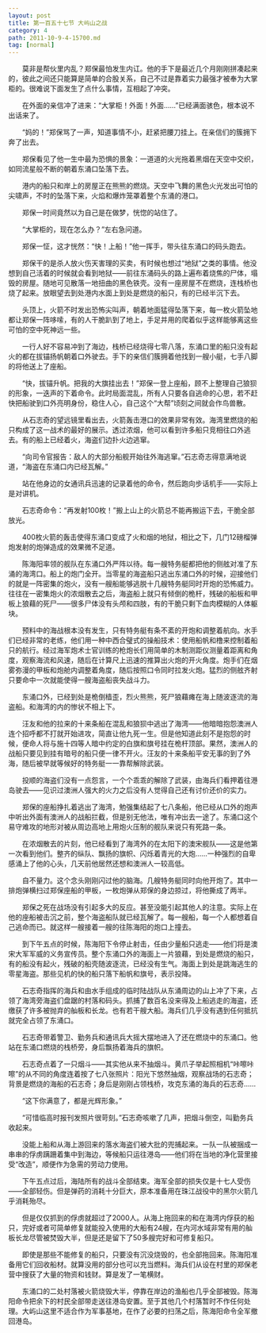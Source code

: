 ```yaml
---
layout: post
title: 第一百五十七节 大屿山之战
category: 4
path: 2011-10-9-4-15700.md
tag: [normal]
---
```


　　莫非是帮伙里内乱？郑保最怕发生内讧。他的手下是最近几个月刚刚拼凑起来的，彼此之间还只能算是简单的合股关系，自己不过是靠着实力最强才被奉为大掌柜的。很难说下面发生了点什么事情，互相起了冲突。

　　在外面的亲信冲了进来：“大掌柜！外面！外面……”已经满面骇色，根本说不出话来了。

　　“妈的！”郑保骂了一声，知道事情不小，赶紧把腰刀挂上。在亲信们的簇拥下奔了出去。

　　郑保看见了他一生中最为恐惧的景象：一道道的火光拖着黑烟在天空中交织，如同流星般不断的朝着东涌口坠落下去。

　　港内的船只和岸上的房屋正在熊熊的燃烧。天空中飞舞的黑色火光发出可怕的尖啸声，不时的坠落下来，火焰和爆炸笼罩着整个东涌的港口。

　　郑保一时间竟然以为自己是在做梦，恍惚的站住了。

　　“大掌柜的，现在怎么办？”左右急问道。

　　郑保一怔，这才恍然：“快！上船！”他一挥手，带头往东涌口的码头跑去。

　　郑保干的是杀人放火伤天害理的买卖，有时候也想过“地狱”之类的事情。他没想到自己活着的时候就会看到地狱——前往东涌码头的路上遍布着烧焦的尸体，塌毁的房屋。随地可见散落一地扭曲的黑色铁壳。没有一座房屋不在燃烧，连栈桥也烧了起来。放眼望去到处港内水面上到处是燃烧的船只，有的已经半沉下去。

　　头顶上，火箭不时发出恐怖尖叫声，朝着地面猛得坠落下来，每一枚火箭坠地都让郑保一阵哆嗦，有的人干脆趴到了地上，手足并用的爬着似乎这样能够离这些可怕的空中死神远一些。

　　一行人好不容易冲到了海边，栈桥已经烧得七零八落，东涌口里的船只没有起火的都在拔锚扬帆朝着口外驶去。手下的亲信们簇拥着他找到一艘小艇，七手八脚的将他送上了座船。

　　“快，拔锚升帆。把我的大旗挂出去！”郑保一登上座船，顾不上整理自己狼狈的形象，一迭声的下着命令。此时局面混乱，所有人只要各自逃命的心思，若不赶快把船驶到口外亮明身份，稳住人心，自己这个“大帮”顷刻之间就会作鸟兽散。

　　从石志奇的望远镜里看出去，火箭轰击港口的效果非常有效。海湾里燃烧的船只构成了这一战术的最好的展示。透过浓烟，他可以看到许多船只竞相往口外逃去。有的船上已经着火，海盗们边扑火边逃窜。

　　“向司令官报告：敌人的大部分船舰开始往外海逃窜。”石志奇志得意满地说道，“海盗在东涌口内已经瓦解。”

　　站在他身边的女通讯兵迅速的记录着他的命令，然后跑向步话机手——实际上是对讲机。

　　石志奇命令：“再发射100枚！”搬上山上的火箭总不能再搬运下去，干脆全部放光。

　　400枚火箭的轰击使得东涌口变成了火和烟的地狱，相比之下，几门12磅榴弹炮发射的炮弹造成的效果微不足道。

　　陈海阳率领的舰队在东涌口外严阵以待。每一艘特务艇都把他的侧舷对准了东涌的海湾口。船上的炮门全开。当零星的海盗船只逃出东涌口外的时候，迎接他们的就是一阵密集的炮火，没有一艘船能够逃脱十几艘特务艇同时开炮的恐怖威力。往往在一密集炮火的浓烟散去之后，海盗船上就只有倾倒的桅杆，残破的船板和甲板上狼藉的死尸——很多尸体没有头颅和四肢，有的干脆只剩下血肉模糊的人体躯块。

　　预料中的海战根本没有发生，只有特务艇有条不紊的开炮和调整着航向。水手们已经非常的老练，他们用一种中西合璧式的操船技术：使用船帆和橹来控制着船只的航行。经过海军炮术士官训练的枪炮长们用简单的木制测距仪测量着距离和角度，观察海流和风速，随后在计算尺上迅速的推算出火炮的开火角度。炮手们在烟雾弥漫的甲板和炮舱内调整着角度，随后按照口令同时拉发火炮。猛烈的侧舷齐射只要命中一次就能使得一艘海盗船丧失战斗力。

　　东涌口外，已经到处是桅倒樯歪，烈火熊熊，死尸狼藉瘫在海上随波逐流的海盗船。和海湾的内的惨状不相上下。

　　汪友和他的拉来的十来条船在混乱和狼狈中逃出了海湾——他暗暗抱怨澳洲人连个招呼都不打就开始进攻，简直让他九死一生。但是他知道此刻不是抱怨的时候，便命人将与施十四等人暗中约定的白旗和旗号挂在桅杆顶部。果然，澳洲人的战船只要见到挂有暗号的船只便一律不开火。汪友的十来条船平安无事的到了外海，随后被早就等候好的特务艇一一靠帮解除武装。

　　投顺的海盗们没有一点怨言，一个个乖乖的解除了武装，由海兵们看押着往港岛驶去——见识过澳洲人强大的火力之后没有人觉得自己还有讨价还价的实力。

　　郑保的座船挣扎着逃出了海湾，勉强集结起了七八条船，他已经从口外的炮声中听出外面有澳洲人的战船拦截，但是别无他法，唯有冲出去一途了。东涌口这个易守难攻的地形对被从周边高地上用炮火压制的舰队来说只有死路一条。

　　在浓烟散去的片刻，他已经看到了海湾外的在太阳下的澳宋舰队——这是他第一次看到他们。整齐的纵队、飘扬的旗帜、闪烁着青光的大炮……一种强烈的自卑感涌上了他的心头，几天前他居然还想和澳洲人一较高低。

　　自不量力。这个念头刚刚闪过他的脑海。几艘特务艇同时向他开炮了。其中一排炮弹横扫过郑保座船的甲板，一枚炮弹从郑保的身边掠过，将他撕成了两半。

　　郑保之死在战场没有引起多大的反应。甚至没能引起其他人的注意。实际上在他的座船被击沉之前，整个海盗船队就已经瓦解了。每一艘船，每一个人都想着自己逃命而已。就这样一艘接着一艘的往陈海阳的炮口上撞去。

　　到下午五点的时候，陈海阳下令停止射击，任由少量船只逃走——他们将是澳宋大军军威的义务宣传员。整个东涌口外的海面上一片狼藉，到处是燃烧的船只，有的船没有起火，残破的船壳随波逐流，已经没有生气。海面上到处是跳海逃生的零星海盗。那些见机的快的船只落下船帆和旗号，表示投降。

　　石志奇指挥的海兵和由水手组成的临时陆战队从东涌周边的山上冲了下来，占领了海湾旁海盗们盘踞的村落和码头。抓捕了数百名没来得及上船逃走的海盗，还缴获了许多被抛弃的舢板和长龙。也有若干艘大船。海兵们几乎没有遇到任何抵抗就完全占领了东涌口。

　　石志奇带着警卫、勤务兵和通讯兵大摇大摆地进入了还在燃烧中的东涌口。他站在东涌口燃烧的栈桥旁，身后飘扬着海兵的旗帜。

　　石志奇点着了一只烟斗——其实他从来不抽烟斗。黄爪子举起照相机“咔嚓咔嚓”的从不同的角度连着按了七八张照片：阳光下悠然抽烟，观察战场的石志奇；背景是燃烧的海船的石志奇；身后是刚刚占领栈桥，攻克东涌的海兵的石志奇……

　　“这下你满意了，都是光辉形象。”

　　“可惜临高时报刊发照片很苛刻。”石志奇咳嗽了几声，把烟斗倒空，叫勤务兵收起来。

　　没能上船和从海上游回来的落水海盗们被大批的兜捕起来。一队一队被捆成一串串的俘虏蹒跚着集中到海边，等候船只运往港岛——他们将在当地的净化营里接受“改造”，顺便作为急需的劳动力使用。

　　下午五点过后，海陆所有的战斗全部结束。海军全部的损失仅是十七人受伤——全部轻伤。但是弹药的消耗十分巨大，原本准备用在珠江战役中的黑尔火箭几乎消耗殆尽。

　　但是仅仅抓到的俘虏就超过了2000人。从海上拖回来的和在海湾内俘获的船只，完好或者可简单修复就能投入使用的大船有24艘，在内河水域非常有用的舢板长龙尽管被焚毁大半，但是还是留下了50多艘完好和可修复船只。

　　即使是那些不能修复的船只，只要没有沉没烧毁的，也全部拖回来。陈海阳准备用它们回收船材。就算没用的部分也可以充当燃料。海兵们从设在村里的郑保老营中搜获了大量的物资和钱财。算是发了一笔横财。

　　东涌口的二处村落被火箭烧毁大半，停靠在岸边的渔船也几乎全部被毁。陈海阳命令把余下的村民全部带走送往港岛安置。至于其他几个村落暂时不作任何处理。大屿山这里不适合作为军事基地，在作了必要的扫荡之后，陈海阳命令全军撤回港岛。

